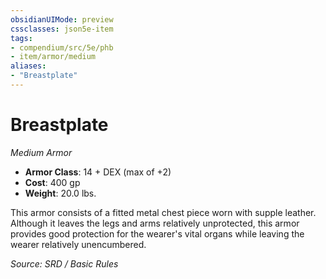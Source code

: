 ```yaml
---
obsidianUIMode: preview
cssclasses: json5e-item
tags:
- compendium/src/5e/phb
- item/armor/medium
aliases: 
- "Breastplate"
---
```

# Breastplate
*Medium Armor*  

- **Armor Class**: 14 + DEX (max of +2)
- **Cost**: 400 gp
- **Weight**: 20.0 lbs.

This armor consists of a fitted metal chest piece worn with supple leather. Although it leaves the legs and arms relatively unprotected, this armor provides good protection for the wearer's vital organs while leaving the wearer relatively unencumbered.

*Source: SRD / Basic Rules*